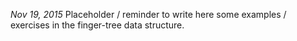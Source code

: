 

_Nov 19, 2015_
Placeholder / reminder to write here some examples / exercises in the finger-tree data structure.